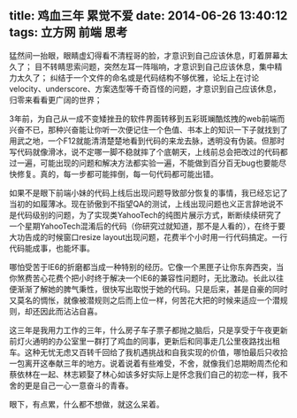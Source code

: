 title: 鸡血三年 累觉不爱
date: 2014-06-26 13:40:12
tags: 立方网 前端 思考 
---
猛然间一抬眼，眼睛虚幻得看不清程哥的脸，才意识到自己应该休息，盯着屏幕太久了；
目不转睛思索问题，突然左耳一阵嗡响，才意识到自己应该休息，集中精力太久了；
纠结于一个文件的命名或是代码结构不够优雅，论坛上在讨论velocity、underscore、方案选型等千奇百怪的问题，才意识到自己应该休息，归零来看看更广阔的世界；

3年前，为自己从一成不变矮挫丑的软件界面转移到五彩斑斓酷炫拽的web前端而兴奋不已，那种兴奋能让你听一次便记住一个色值、书本上的知识一下子就找到了用武之地，一个F12就能清清楚楚地看到代码的来龙去脉，透明没有伪装。但那时写代码就像滑冰，说不定哪一脚不稳就摔了个底朝天，上线前总会把改过的代码都过一遍，可能出现的问题和解决方法都实验一遍，不能做到百分百无bug也要能尽快修复。真的，每一步都可能摔倒，每一句代码都可能出错。

如果不是眼下前端小妹的代码上线后出现问题导致部分恢复的事情，我已经忘记了当初的如履薄冰。现在骄傲到不指望QA的测试，上线出现问题也义正言辞地说不是代码级别的问题，为了实现类YahooTech的纯图片展示方式，断断续续研究了一个星期YahooTech混淆后的代码（你研究过就知道，那不是人看的），在终于要大功告成的时候窗口resize layout出现问题，花费半个小时用一行代码搞定。一行代码能成事，也能坏事。

哪怕受苦于IE6的折磨都当成一种特别的经历。它像一个黑匣子让你东奔西突，当你煞费苦心花费个把小时终于解决一个IE6的兼容性问题时，无比激动。长此以往便渐渐了解她的脾气秉性，很快写出取悦于她的代码。只是后来，甚是自豪的同时又莫名的惆怅，就像被潜规则之后而上位一样，何苦花大把的时候来适应一个潜规则，却还因此而沾沾自喜。

这三年是我用力工作的三年，什么房子车子票子都抛之脑后，只是享受于午夜更新前灯火通明的办公室里一群打了鸡血的同事，更新后和同事走几公里夜路找出租车。这种无忧无虑又百转千回给了我机遇挑战和自我实现的价值，哪怕最后只收拾一包离开这奉献三年的地方。说着说着有些难受，不舍，就像我们总期盼周杰伦和蔡依林在一起、林志颖娶了林心如该多好实际上是怀念我们自己的初恋一样，我不舍的更是自己一心一意奋斗的青春。

眼下，有点累，什么都不想做，就这么呆着。


